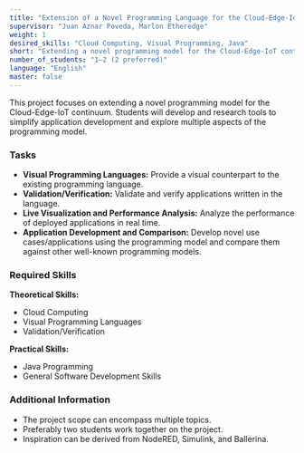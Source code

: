 ```yaml
---
title: "Extension of a Novel Programming Language for the Cloud-Edge-IoT Continuum"
supervisor: "Juan Aznar Poveda, Marlon Etheredge"
weight: 1
desired_skills: "Cloud Computing, Visual Programming, Java"
short: "Extending a novel programming model for the Cloud-Edge-IoT continuum with enhanced developer tools and applications."
number_of_students: "1–2 (2 preferred)"
language: "English"
master: false
---
```


This project focuses on extending a novel programming model for the Cloud-Edge-IoT continuum. Students will develop and research tools to simplify application development and explore multiple aspects of the programming model.

### Tasks
- **Visual Programming Languages:** Provide a visual counterpart to the existing programming language.  
- **Validation/Verification:** Validate and verify applications written in the language.  
- **Live Visualization and Performance Analysis:** Analyze the performance of deployed applications in real time.  
- **Application Development and Comparison:** Develop novel use cases/applications using the programming model and compare them against other well-known programming models.  

### Required Skills

**Theoretical Skills:**  
- Cloud Computing  
- Visual Programming Languages  
- Validation/Verification  

**Practical Skills:**  
- Java Programming  
- General Software Development Skills  

### Additional Information
- The project scope can encompass multiple topics.  
- Preferably two students work together on the project.  
- Inspiration can be derived from NodeRED, Simulink, and Ballerina.
